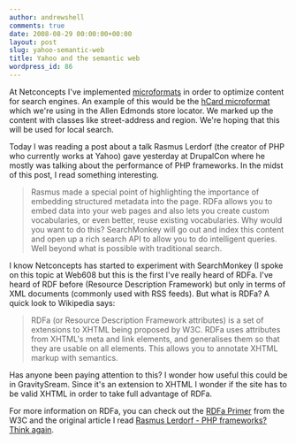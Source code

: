 ```yaml
---
author: andrewshell
comments: true
date: 2008-08-29 00:00:00+00:00
layout: post
slug: yahoo-semantic-web
title: Yahoo and the semantic web
wordpress_id: 86
---
```


At Netconcepts I've implemented [microformats](http://microformats.org/) in order to optimize content for search engines. An example of this would be the [hCard microformat](http://microformats.org/wiki/hcard) which we're using in the Allen Edmonds store locator. We marked up the content with classes like street-address and region. We're hoping that this will be used for local search.

Today I was reading a post about a talk Rasmus Lerdorf (the creator of PHP who currently works at Yahoo) gave yesterday at DrupalCon where he mostly was talking about the performance of PHP frameworks. In the midst of this post, I read something interesting.

> Rasmus made a special point of highlighting the importance of embedding structured metadata into the page. RDFa allows you to embed data into your web pages and also lets you create custom vocabularies, or even better, reuse existing vocabularies. Why would you want to do this? SearchMonkey will go out and index this content and open up a rich search API to allow you to do intelligent queries. Well beyond what is possible with traditional search.

I know Netconcepts has started to experiment with SearchMonkey (I spoke on this topic at Web608 but this is the first I've really heard of RDFa. I've heard of RDF before (Resource Description Framework) but only in terms of XML documents (commonly used with RSS feeds). But what is RDFa? A quick look to Wikipedia says:

> RDFa (or Resource Description Framework attributes) is a set of extensions to XHTML being proposed by W3C. RDFa uses attributes from XHTML's meta and link elements, and generalises them so that they are usable on all elements. This allows you to annotate XHTML markup with semantics.

Has anyone been paying attention to this? I wonder how useful this could be in GravitySream. Since it's an extension to XHTML I wonder if the site has to be valid XHTML in order to take full advantage of RDFa.

For more information on RDFa, you can check out the [RDFa Primer](http://www.w3.org/TR/xhtml-rdfa-primer/) from the W3C and the original article I read [Rasmus Lerdorf - PHP frameworks? Think again](http://www.sitepoint.com/blogs/2008/08/29/rasmus-lerdorf-php-frameworks-think-again/).

